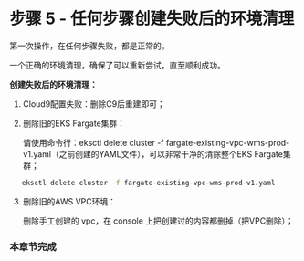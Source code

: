 # 步骤 5 - 任何步骤创建失败后的环境清理



第一次操作，在任何步骤失败，都是正常的。

一个正确的环境清理，确保了可以重新尝试，直至顺利成功。



**创建失败后的环境清理：**

1. Cloud9配置失败：删除C9后重建即可；

2. 删除旧的EKS Fargate集群：

   请使用命令行：eksctl delete cluster -f fargate-existing-vpc-wms-prod-v1.yaml（之前创建的YAML文件），可以非常干净的清除整个EKS Fargate集群；


~~~bash
   eksctl delete cluster -f fargate-existing-vpc-wms-prod-v1.yaml
~~~
3. 删除旧的AWS VPC环境：

   删除手工创建的 vpc，在 console 上把创建过的内容都删掉（把VPC删除）；



### 本章节完成





